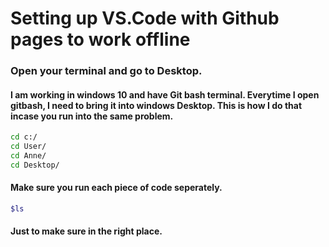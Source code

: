 # **Setting up VS.Code with Github pages to work offline**

### Open your terminal and go to Desktop.

#### I am working in windows 10 and have Git bash terminal.  Everytime I open gitbash, I need to bring it into windows Desktop. This is how I do that incase you run into the same problem.
```bash
cd c:/
cd User/
cd Anne/
cd Desktop/
```
#### Make sure you run each piece of code seperately. 
```bash
$ls
```
#### Just to make sure in the right place.


